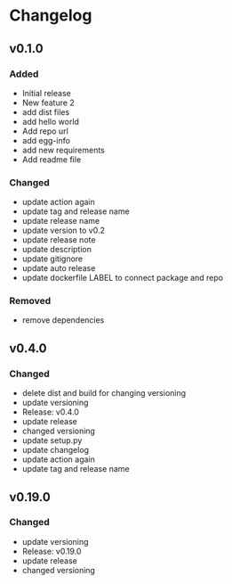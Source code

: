 # Changelog

<!-- git log --pretty="- %s" -->

## v0.1.0

### Added

-   Initial release
-   New feature 2
-   add dist files
-   add hello world
-   Add repo url
-   add egg-info
-   add new requirements
-   Add readme file

### Changed

-   update action again
-   update tag and release name
-   update release name
-   update version to v0.2
-   update release note
-   update description
-   update gitignore
-   update auto release
-   update dockerfile LABEL to connect package and repo

### Removed

-   remove dependencies

## v0.4.0

### Changed

-   delete dist and build for changing versioning
-   update versioning
-   Release: v0.4.0
-   update release
-   changed versioning
-   update setup.py
-   update changelog
-   update action again
-   update tag and release name

## v0.19.0

### Changed

-   update versioning
-   Release: v0.19.0
-   update release
-   changed versioning
